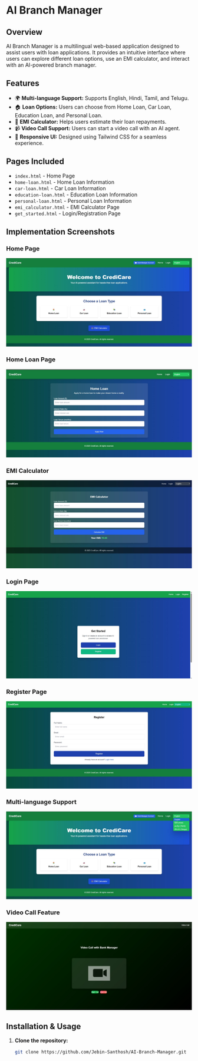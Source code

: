 # AI Branch Manager

## Overview
AI Branch Manager is a multilingual web-based application designed to assist users with loan applications. It provides an intuitive interface where users can explore different loan options, use an EMI calculator, and interact with an AI-powered branch manager.

## Features
- 🌍 **Multi-language Support:** Supports English, Hindi, Tamil, and Telugu.
- 🏠 **Loan Options:** Users can choose from Home Loan, Car Loan, Education Loan, and Personal Loan.
- 🧮 **EMI Calculator:** Helps users estimate their loan repayments.
- 📹 **Video Call Support:** Users can start a video call with an AI agent.
- 🎨 **Responsive UI:** Designed using Tailwind CSS for a seamless experience.

## Pages Included
- `index.html` - Home Page
- `home-loan.html` - Home Loan Information
- `car-loan.html` - Car Loan Information
- `education-loan.html` - Education Loan Information
- `personal-loan.html` - Personal Loan Information
- `emi_calculator.html` - EMI Calculator Page
- `get_started.html` - Login/Registration Page

## Implementation Screenshots

### Home Page
![Home Page](HOME.jpg)

### Home Loan Page
![Home Loan](HOMELOAN.jpg)

### EMI Calculator
![EMI Calculator](EMICALCULATOR.jpg)

### Login Page
![Login](LOGIN.jpg)

### Register Page
![Register](REGISTER.jpg)

### Multi-language Support
![Multi-language Support](MULTILANGUAGESUPPORT.jpg)

### Video Call Feature
![Video Call](VIDEOCALL.jpg)

## Installation & Usage
1. **Clone the repository:**
   ```sh
   git clone https://github.com/Jebin-Santhosh/AI-Branch-Manager.git

